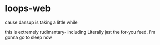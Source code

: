 # loops-web

cause dansup is taking a little while

this is extremely rudimentary- including Literally just the for-you feed. i'm gonna go to sleep now
